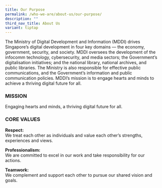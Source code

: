 ```yaml
---
title: Our Purpose
permalink: /who-we-are/about-us/our-purpose/
description: ""
third_nav_title: About Us
variant: tiptap
---
```

<p>The Ministry of Digital Development and Information (MDDI) drives Singapore’s
digital development in four key domains — the economy, government, security,
and society. MDDI oversees the development of the infocomm technology,
cybersecurity, and media sectors; the Government’s digitalisation initiatives;
and the national library, national archives, and public libraries. The
Ministry is also responsible for effective public communications, and the
Government’s information and public communication policies. MDDI’s mission
is to engage hearts and minds to achieve a thriving digital future for
all.</p>
<h3>MISSION</h3>
<p>Engaging hearts and minds, a thriving digital future for all.</p>
<h3>CORE VALUES</h3>
<p><strong>Respect:</strong>
<br>We treat each other as individuals and value each other’s strengths, experiences
and views.</p>
<p><strong>Professionalism:</strong>
<br>We are committed to excel in our work and take responsibility for our
actions.</p>
<p><strong>Teamwork:</strong>
<br>We complement and support each other to pursue our shared vision and goals.</p>
